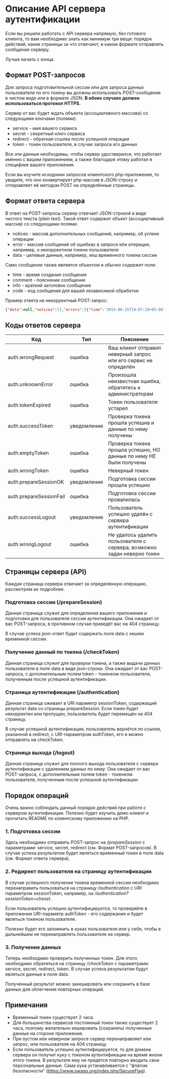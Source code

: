 # Описание API сервера аутентификации #

Если вы решили работать с API сервера напрямую, без готового клиента, то вам необходимо знать как минимум три вещи: порядок действий, какие страницы за что отвечают, в каком формате отправлять сообщения серверу.

Лучше начать с конца.

## Формат POST-запросов ##

Для запроса подготовительной сессии или для запроса данных пользователя по его токену вы должны использовать POST-сообщения в чистом виде или в формате JSON.
**В обоих случаях должен использоваться протокол HTTPS.**

Сервер от вас будет ждать объекта (ассоциативного массива) со следующими ключами (полями):

* service - имя вашего сервиса
* secret - секретный ключ сервиса
* redirect - обратная ссылка после успешной операции
* token - токен пользователя, в случае запроса его данных

Все эти данные необходимы, чтобы сервер удостверился, что работает именно с вашим приложением, а также благодаря этому работал в специфике вашего приложения.

Если вы изучите исходники запросов клиентского php-приложения, то увидите, что оно конвертирует php-массив в JSON-строку и отпаравляет её методом POST на определённые страницы.

## Формат ответа сервера ##

В ответ на POST-запросы сервер отвечает JSON-строкой в виде чистого текста (plain text).
Такой ответ содержит объект (ассоциативный массив) со следующими полями:

* notices - массив дополнительных сообщений, например, об успехе операции
* error - массив сообщений об ошибках в запросе или операции, например, о некорректном токене пользователя
* data - целевые данные, например, хеш временного токена сессии

Само сообщение также является объектом и обычно содержит поля:

* time - время создания сообщения
* comment - пояснение сообщения
* info - краткий заголовок сообщение
* code - код сообщения для вашей независимой обработки

Пример ответа не некорректный POST-запрос:
~~~~json
{"data":null,"notices":[],"errors":[{"time":"2015-06-25T19:07:29+03:00","comment":"Клиент отправил неверный запрос, или сервис клиента не существует.","info":"Неверный запрос клиента","code":"auth.wrongRequst"}]}
~~~~

## Коды ответов сервера ##

Код                     | Тип         | Пояснение
----------------------- | ----------- | ----------------------------------------------------------------------
auth.wrongRequest       | ошибка      | Ваш клиент отправил неверный запрос или его сервис не определён
auth.unknownError       | ошибка      | Произошла неизвестная ошибка, обратитесь к администраторам
auth.tokenExpired       | ошибка      | Токен пользователя устарел
auth.successToken       | уведомление | Проверка токена прошла успешна и данные по нему получены
auth.emptyToken         | ошибка      | Проверка токена прошла успешно, НО данные по нему НЕ были получены
auth.wrongToken         | ошибка      | Неверный токен
auth.prepareSessionOK   | уведомление | Подготовка сессии прошла успешно
auth.prepareSessionFail | ошибка      | Подготовка сессии провалилась
auth.successLogout      | уведомление | Пользователь успешно удалён с сервера аутентификации
auth.wrongLogout        | ошибка      | Не удалось удалить пользователя с сервера, возможно задан неверно токен

## Страницы сервера (API) ##

Каждая страница сервера отвечает за определённую операцию, рассмотрим их подробнее.

### Подготовка сессии (/prepareSession) ###

Данная страница служит для определения вашего приложения и подготовки для пользователя сессии аутентификации.
Она ожидает от вас POST-запроса, в противном случае приведёт вас на 404 страницу.

В случае успеха json-ответ будет содержать поле data с хешем временной сессии.

### Получение данный по токена (/checkToken) ###

Данная страница служит для проверки токена, а также выдачи данных пользователя в поле data в виде json-строки.
Она ожидает от вас POST-запроса, с дополнительным полем token - токенеом пользователя, полученным после успешной аутентификации.

### Страница аутентификации (/authentication) ###

Данная страница оживает в URI параметр sessionToken, содержащий результат data со страницы prepareSession.
Если токен будет некорректен или пропущен, пользователь будет перемещён на 404 страницу.

В случае успешной аутентификации, пользователь вернётся по ссылке, указанной в redirect, с URI-параметром authToken, его и можно отправлять на checkToken.

### Страница выхода (/logout) ###

Данная страница служит для полного выхода пользователя с сервера аутентификации с удалением данных по нему.
Она ожидает от вас POST-запроса, с дополнительным полем token - токенеом пользователя, полученным после успешной аутентификации.

## Порядок операций ##

Очень важно соблюдать данный порядок действий при работе с сервером аутентификации.
Полезно будет изучить демо-клиент и прочитать README по клиентскому приложению на PHP.

### 1. Подготовка сессии ###

Здесь необходимо отправить POST-запрос на */prepareSession* с параметрами: service, secret, redirect (см. Формат POST-запросов).
В случае успеха результатом будет являться временный токен в поле data (см. Формат ответа сервера).

### 2. Редирект пользователя на страницу аутентификации ###

В случае успешного получение токена временной сессии необходимо перенаправить пользоваться на страницу */authentication* с URI параметром sessionToken, например, на */authentication?sessionToken=cheset*.

Если пользователь успешно аутентифицируется, то проверяйте в приложении URI-параметр authToken - его содержание и будет являться токеном пользователя.

Полезно будет его запомнить в куках пользователя или у себя, чтобы в дальнейшем не перенаправлять пользователя на сервер.

### 3. Получение данных ###

Теперь необходимо проверить полученных токен. Для этого необходимо обратиться на страницу */checkToken* с параметрами: service, secret, redirect, token.
В случае успеха результатом будут являться данные в поле data.

Полученный результат можно закешировать или сохранить в базе данных для облегчения повторных операций.

## Примечания ##

* Временный токен существует 2 часа.
* Для большинства сервисов постоянный токен также существует 2 часа, поэтому желательно кешировать (сохранять) полученные данные на стороне приложения.
* При пустом или неверном запросе сервер перенаправляет или запрос, или пользователя на 404 страницу.
* Если пользователь успешно аутентифицируется, то для домена сервера он получит куку с токеном аутентификации на время жизни этого токена. В результате ему не придётся повторно вводить свои персональные данные. Сама кука устанавливается с "флагом безопасности" (https://www.owasp.org/index.php/SecureFlag).